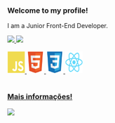 <h3>  Welcome to my profile! </h3>

<p> I am a Junior Front-End Developer. </p>
<div>
  <a href="https://github.com/felipenewplayer">
  <img height="150em" src="https://github-readme-stats.vercel.app/api?username=felipenewplayer&theme=dracula&show)_icons=true"/>
  <img height="150em" src="https://github-readme-stats.vercel.app/api/top-langs/?username=felipenewplayer&layout=compact&theme=dracula">
 
</div>
<div style="display: inline_block"><br>
  <img  height="50" width="40" src="https://raw.githubusercontent.com/devicons/devicon/master/icons/javascript/javascript-plain.svg">
  <img  height="50" width="40" src="https://raw.githubusercontent.com/devicons/devicon/master/icons/html5/html5-original.svg">
  <img  height="50" width="40" src="https://raw.githubusercontent.com/devicons/devicon/master/icons/css3/css3-original.svg">
  <img  height="50"  width="40"src ="https://raw.githubusercontent.com/devicons/devicon/master/icons/react/react-original.svg">
</div>
 
 <br>
 
  ### Mais informações!
 
<div> 

  <a href="https://www.linkedin.com/in/felipe-pereira-6a7828255/" target="_blank"><img src="https://img.shields.io/badge/-LinkedIn-%230077B5?style=for-the-badge&logo=linkedin&logoColor=white" target="_blank"></a> 
 
 

</div>
